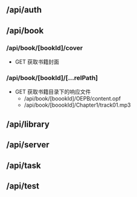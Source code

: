 ## /api/auth

## /api/book

### /api/book/[bookId]/cover
- GET 获取书籍封面

### /api/book/[bookId]/[...relPath]
- GET 获取书籍目录下的响应文件
  - /api/book/[boookId]/OEPB/content.opf
  - /api/book/[boookId]/Chapter1/track01.mp3

## /api/library

## /api/server

## /api/task

## /api/test